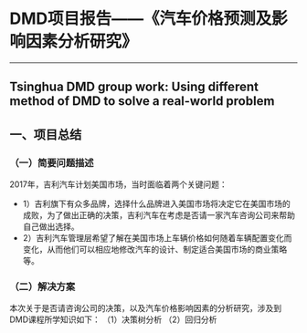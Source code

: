 # DMD项目报告——《汽车价格预测及影响因素分析研究》
---
Tsinghua DMD group work: Using different method of DMD to solve a real-world problem
---

## 一、项目总结
### （一）简要问题描述
2017年，吉利汽车计划美国市场，当时面临着两个关键问题：
- 1）吉利旗下有众多品牌，选择什么品牌进入美国市场将决定它在美国市场的成败，为了做出正确的决策，吉利汽车在考虑是否请一家汽车咨询公司来帮助自己做出选择。
- 2）吉利汽车管理层希望了解在美国市场上车辆价格如何随着车辆配置变化而变化，从而他们可以相应地修改汽车的设计、制定适合美国市场的商业策略等。
### （二）解决方案
本次关于是否请咨询公司的决策，以及汽车价格影响因素的分析研究，涉及到DMD课程所学知识如下： 
（1）决策树分析
（2）回归分析

